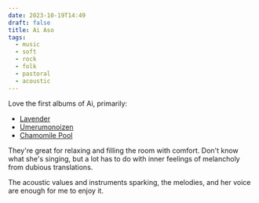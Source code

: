 ```yaml
---
date: 2023-10-19T14:49
draft: false
title: Ai Aso
tags:
  - music
  - soft
  - rock
  - folk
  - pastoral
  - acoustic
---
```

Love the first albums of Ai, primarily:

- [Lavender](https://www.discogs.com/master/579139-Ai-Aso-Lavender-Edition)
- [Umerumonoizen](https://www.discogs.com/master/679504-Ai-Aso-Umerumonoizen)
- [Chamomile Pool](https://www.discogs.com/release/1053475-%E6%9C%9D%E7%94%9F%E6%84%9B-%E3%82%AB%E3%83%A2%E3%83%9F%E3%83%BC%E3%83%AB%E3%81%AE%E3%83%97%E3%83%BC%E3%83%AB-Chamomile-Pool)

They're great for relaxing and filling the room with comfort. Don't know what she's singing, but a lot has to do with inner feelings of melancholy from dubious translations.

The acoustic values and instruments sparking, the melodies, and her voice are enough for me to enjoy it.